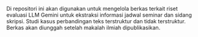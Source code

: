 Di repositori ini akan digunakan untuk mengelola berkas terkait riset evaluasi LLM Gemini untuk ekstraksi informasi jadwal seminar dan sidang skripsi. Studi kasus perbandingan teks terstruktur dan tidak terstruktur. 
Berkas akan diunggah setelah makalah ilmiah dipublikasikan.
